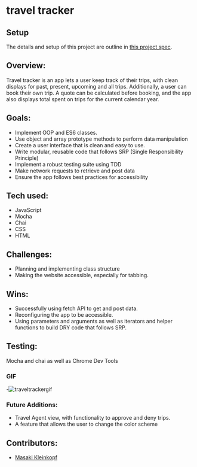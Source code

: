 # travel tracker

## Setup

The details and setup of this project are outline in [this project spec](https://frontend.turing.edu/projects/travel-tracker.html).

## Overview:

Travel tracker is an app lets a user keep track of their trips, with clean displays for past, present, upcoming and all trips. Additionally, a user can book their own trip. A quote can be calculated before booking, and the app also displays total spent on trips for the current calendar year. 

## Goals:

- Implement OOP and ES6 classes.
- Use object and array prototype methods to perform data manipulation
- Create a user interface that is clean and easy to use.
- Write modular, reusable code that follows SRP (Single Responsibility Principle)
- Implement a robust testing suite using TDD
- Make network requests to retrieve and post data
- Ensure the app follows best practices for accessibility


## Tech used:
- JavaScript
- Mocha
- Chai
- CSS
- HTML

## Challenges:
- Planning and implementing class structure
- Making the website accessible, especially for tabbing.

## Wins:
- Successfully using fetch API to get and post data.
- Reconfiguring the app to be accessible.
- Using parameters and arguments as well as iterators and helper functions to build DRY code that follows SRP.


## Testing:
Mocha and chai as well as Chrome Dev Tools

### GIF
-![traveltrackergif](https://user-images.githubusercontent.com/97985027/173680966-6f1a3aa2-2473-4e9b-8bb2-9bd67d3f6c55.gif)



### Future Additions:
- Travel Agent view, with functionality to approve and deny trips.
- A feature that allows the user to change the color scheme

## Contributors:
- [Masaki Kleinkopf](https://www.linkedin.com/in/masakikleinkopf/)


